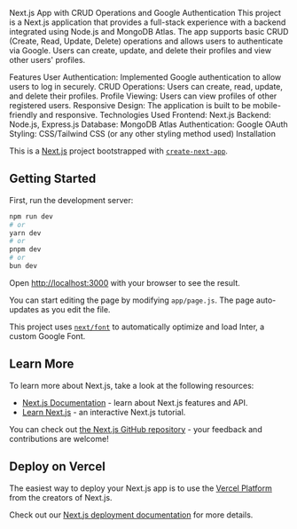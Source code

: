 Next.js App with CRUD Operations and Google Authentication
This project is a Next.js application that provides a full-stack experience with a backend integrated using Node.js and MongoDB Atlas. The app supports basic CRUD (Create, Read, Update, Delete) operations and allows users to authenticate via Google. Users can create, update, and delete their profiles and view other users' profiles.

Features
User Authentication: Implemented Google authentication to allow users to log in securely.
CRUD Operations: Users can create, read, update, and delete their profiles.
Profile Viewing: Users can view profiles of other registered users.
Responsive Design: The application is built to be mobile-friendly and responsive.
Technologies Used
Frontend: Next.js
Backend: Node.js, Express.js
Database: MongoDB Atlas
Authentication: Google OAuth
Styling: CSS/Tailwind CSS (or any other styling method used)
Installation



This is a [Next.js](https://nextjs.org/) project bootstrapped with [`create-next-app`](https://github.com/vercel/next.js/tree/canary/packages/create-next-app).

## Getting Started

First, run the development server:

```bash
npm run dev
# or
yarn dev
# or
pnpm dev
# or
bun dev
```

Open [http://localhost:3000](http://localhost:3000) with your browser to see the result.

You can start editing the page by modifying `app/page.js`. The page auto-updates as you edit the file.

This project uses [`next/font`](https://nextjs.org/docs/basic-features/font-optimization) to automatically optimize and load Inter, a custom Google Font.

## Learn More

To learn more about Next.js, take a look at the following resources:

- [Next.js Documentation](https://nextjs.org/docs) - learn about Next.js features and API.
- [Learn Next.js](https://nextjs.org/learn) - an interactive Next.js tutorial.

You can check out [the Next.js GitHub repository](https://github.com/vercel/next.js/) - your feedback and contributions are welcome!

## Deploy on Vercel

The easiest way to deploy your Next.js app is to use the [Vercel Platform](https://vercel.com/new?utm_medium=default-template&filter=next.js&utm_source=create-next-app&utm_campaign=create-next-app-readme) from the creators of Next.js.

Check out our [Next.js deployment documentation](https://nextjs.org/docs/deployment) for more details.
